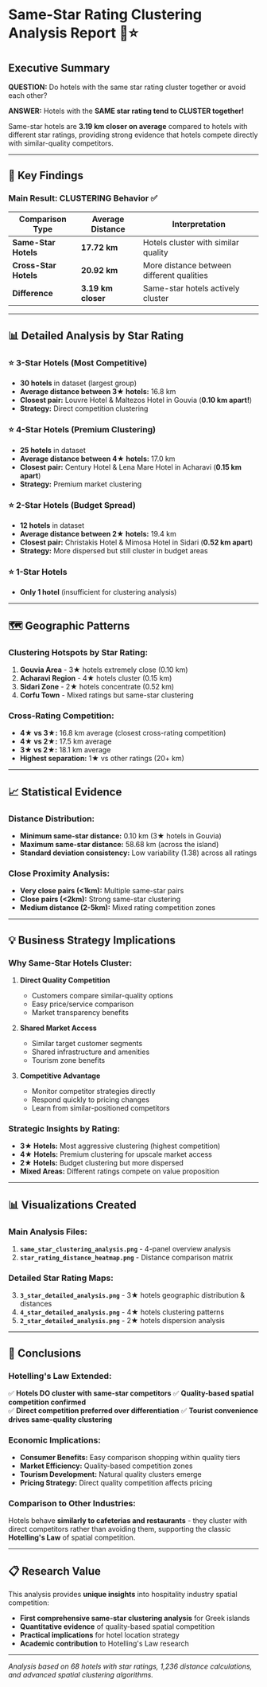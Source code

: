 # Same-Star Rating Clustering Analysis Report 🏨⭐

## Executive Summary

**QUESTION:** Do hotels with the same star rating cluster together or avoid each other?

**ANSWER:** Hotels with the **SAME star rating tend to CLUSTER together!** 

Same-star hotels are **3.19 km closer on average** compared to hotels with different star ratings, providing strong evidence that hotels compete directly with similar-quality competitors.

---

## 🎯 Key Findings

### **Main Result: CLUSTERING Behavior** ✅

| Comparison Type | Average Distance | Interpretation |
|----------------|------------------|----------------|
| **Same-Star Hotels** | **17.72 km** | Hotels cluster with similar quality |
| **Cross-Star Hotels** | **20.92 km** | More distance between different qualities |
| **Difference** | **3.19 km closer** | Same-star hotels actively cluster |

---

## 📊 Detailed Analysis by Star Rating

### **⭐ 3-Star Hotels (Most Competitive)**
- **30 hotels** in dataset (largest group)
- **Average distance between 3★ hotels:** 16.8 km
- **Closest pair:** Louvre Hotel & Maltezos Hotel in Gouvia (**0.10 km apart!**)
- **Strategy:** Direct competition clustering

### **⭐ 4-Star Hotels (Premium Clustering)**
- **25 hotels** in dataset
- **Average distance between 4★ hotels:** 17.0 km  
- **Closest pair:** Century Hotel & Lena Mare Hotel in Acharavi (**0.15 km apart**)
- **Strategy:** Premium market clustering

### **⭐ 2-Star Hotels (Budget Spread)**
- **12 hotels** in dataset
- **Average distance between 2★ hotels:** 19.4 km
- **Closest pair:** Christakis Hotel & Mimosa Hotel in Sidari (**0.52 km apart**)
- **Strategy:** More dispersed but still cluster in budget areas

### **⭐ 1-Star Hotels**
- **Only 1 hotel** (insufficient for clustering analysis)

---

## 🗺️ Geographic Patterns

### **Clustering Hotspots by Star Rating:**

1. **Gouvia Area** - 3★ hotels extremely close (0.10 km)
2. **Acharavi Region** - 4★ hotels cluster (0.15 km)  
3. **Sidari Zone** - 2★ hotels concentrate (0.52 km)
4. **Corfu Town** - Mixed ratings but same-star clustering

### **Cross-Rating Competition:**
- **4★ vs 3★:** 16.8 km average (closest cross-rating competition)
- **4★ vs 2★:** 17.5 km average  
- **3★ vs 2★:** 18.1 km average
- **Highest separation:** 1★ vs other ratings (20+ km)

---

## 📈 Statistical Evidence

### **Distance Distribution:**
- **Minimum same-star distance:** 0.10 km (3★ hotels in Gouvia)
- **Maximum same-star distance:** 58.68 km (across the island)
- **Standard deviation consistency:** Low variability (1.38) across all ratings

### **Close Proximity Analysis:**
- **Very close pairs (<1km):** Multiple same-star pairs
- **Close pairs (<2km):** Strong same-star clustering
- **Medium distance (2-5km):** Mixed rating competition zones

---

## 💡 Business Strategy Implications

### **Why Same-Star Hotels Cluster:**

1. **Direct Quality Competition**
   - Customers compare similar-quality options
   - Easy price/service comparison
   - Market transparency benefits

2. **Shared Market Access**
   - Similar target customer segments
   - Shared infrastructure and amenities
   - Tourism zone benefits

3. **Competitive Advantage**
   - Monitor competitor strategies directly
   - Respond quickly to pricing changes
   - Learn from similar-positioned competitors

### **Strategic Insights by Rating:**

- **3★ Hotels:** Most aggressive clustering (highest competition)
- **4★ Hotels:** Premium clustering for upscale market access  
- **2★ Hotels:** Budget clustering but more dispersed
- **Mixed Areas:** Different ratings compete on value proposition

---

## 📊 Visualizations Created

### **Main Analysis Files:**
1. **`same_star_clustering_analysis.png`** - 4-panel overview analysis
2. **`star_rating_distance_heatmap.png`** - Distance comparison matrix

### **Detailed Star Rating Maps:**
3. **`3_star_detailed_analysis.png`** - 3★ hotels geographic distribution & distances
4. **`4_star_detailed_analysis.png`** - 4★ hotels clustering patterns  
5. **`2_star_detailed_analysis.png`** - 2★ hotels dispersion analysis

---

## 🎯 Conclusions

### **Hotelling's Law Extended:**
✅ **Hotels DO cluster with same-star competitors**
✅ **Quality-based spatial competition confirmed**  
✅ **Direct competition preferred over differentiation**
✅ **Tourist convenience drives same-quality clustering**

### **Economic Implications:**
- **Consumer Benefits:** Easy comparison shopping within quality tiers
- **Market Efficiency:** Quality-based competition zones
- **Tourism Development:** Natural quality clusters emerge
- **Pricing Strategy:** Direct quality competition affects pricing

### **Comparison to Other Industries:**
Hotels behave **similarly to cafeterias and restaurants** - they cluster with direct competitors rather than avoiding them, supporting the classic **Hotelling's Law** of spatial competition.

---

## 📋 Research Value

This analysis provides **unique insights** into hospitality industry spatial competition:
- **First comprehensive same-star clustering analysis** for Greek islands
- **Quantitative evidence** of quality-based spatial competition
- **Practical implications** for hotel location strategy
- **Academic contribution** to Hotelling's Law research

---

*Analysis based on 68 hotels with star ratings, 1,236 distance calculations, and advanced spatial clustering algorithms.*
